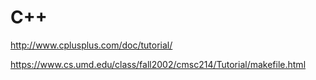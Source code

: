 # C++

http://www.cplusplus.com/doc/tutorial/<br>

https://www.cs.umd.edu/class/fall2002/cmsc214/Tutorial/makefile.html<br>
